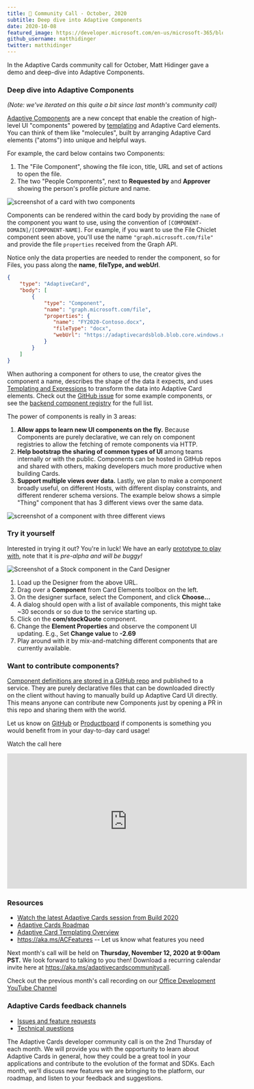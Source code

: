 ```yaml
---
title: 📣 Community Call - October, 2020 
subtitle: Deep dive into Adaptive Components
date: 2020-10-08
featured_image: https://developer.microsoft.com/en-us/microsoft-365/blogs/wp-content/uploads/2020/10/Picture3-1.png
github_username: matthidinger
twitter: matthidinger
---
```


In the Adaptive Cards community call for October, Matt Hidinger gave a demo and deep-dive into Adaptive Components.

### Deep dive into Adaptive Components

*(Note: we've iterated on this quite a bit since last month's community call)*

[Adaptive Components](https://github.com/microsoft/AdaptiveCards/issues/4761) are a new concept that enable the creation of high-level UI "components" powered by [templating](https://aka.ms/ACTemplating) and Adaptive Card elements. You can think of them like "molecules", built by arranging Adaptive Card elements ("atoms") into unique and helpful ways.

For example, the card below contains two Components:

1.  The "File Component", showing the file icon, title, URL and set of actions to open the file.
2.  The two "People Components", next to **Requested by** and **Approver** showing the person's profile picture and name.

![screenshot of a card with two components](https://developer.microsoft.com/en-us/microsoft-365/blogs/wp-content/uploads/2020/10/Picture1-2.png)

Components can be rendered within the card body by providing the `name` of the component you want to use, using the convention of `[COMPONENT-DOMAIN]/[COMPONENT-NAME]`. For example, if you want to use the File Chiclet component seen above, you'll use the name `"graph.microsoft.com/file"` and provide the file `properties` received from the Graph API.

Notice only the data properties are needed to render the component, so for Files, you pass along the **name**, **fileType, and webUrl**.

```json
{
    "type": "AdaptiveCard",
    "body": [
        {
            "type": "Component",
            "name": "graph.microsoft.com/file",
            "properties": {
               "name": "FY2020-Contoso.docx",
               "fileType": "docx",
               "webUrl": "https://adaptivecardsblob.blob.core.windows.net/assets/AdaptiveCardsSpec.docx"
            }
        }
    ]
}
```

When authoring a component for others to use, the creator gives the component a name, describes the shape of the data it expects, and uses [Templating and Expressions](https://aka.ms/ACTemplating) to transform the data into Adaptive Card elements. Check out the [GitHub issue](https://github.com/microsoft/AdaptiveCards/issues/4761) for some example components, or see the [backend component registry](https://github.com/microsoft/adaptivecards-templates/tree/components/components) for the full list.

The power of components is really in 3 areas:

1.  **Allow apps to learn new UI components on the fly.** Because Components are purely declarative, we can rely on component registries to allow the fetching of remote components via HTTP.
2.  **Help bootstrap the sharing of common types of UI** among teams internally or with the public. Components can be hosted in GitHub repos and shared with others, making developers much more productive when building Cards.
3.  **Support multiple views over data.** Lastly, we plan to make a component broadly useful, on different Hosts, with different display constraints, and different renderer schema versions. The example below shows a simple "Thing" component that has 3 different views over the same data.

![screenshot of a component with three different views](https://developer.microsoft.com/en-us/microsoft-365/blogs/wp-content/uploads/2020/10/Picture2-2.png)

### Try it yourself

Interested in trying it out? You're in luck! We have an early [prototype to play with](https://adaptivecardsci.z5.web.core.windows.net/pr/4894/designer), note that it is *pre-alpha and will be buggy!*

![Screenshot of a Stock component in the Card Designer](https://developer.microsoft.com/en-us/microsoft-365/blogs/wp-content/uploads/2020/10/Picture3-1.png)

1.  Load up the Designer from the above URL.
2.  Drag over a **Component** from Card Elements toolbox on the left.
3.  On the designer surface, select the Component, and click **Choose...**
4.  A dialog should open with a list of available components, this might take ~30 seconds or so due to the service starting up.
5.  Click on the **com/stockQuote** component.
6.  Change the **Element Properties** and observe the component UI updating. E.g., Set **Change value** to **-2.69**
7.  Play around with it by mix-and-matching different components that are currently available.

### Want to contribute components?

[Component definitions are stored in a GitHub repo](https://github.com/microsoft/adaptivecards-templates/tree/components/components) and published to a service. They are purely declarative files that can be downloaded directly on the client without having to manually build up Adaptive Card UI directly. This means anyone can contribute new Components just by opening a PR in this repo and sharing them with the world.

Let us know on [GitHub](https://github.com/microsoft/AdaptiveCards/issues/4761) or [Productboard](https://adaptivecards.productboard.com/portal/1-adaptive-cards-features/tabs/c88173a2-a3a1-4bc5-ad15-11051b3c7942/features/5478079/portal/expanded) if components is something you would benefit from in your day-to-day card usage!

Watch the call here

<iframe width="560" title="Community Call Recording" height="315" src="https://www.youtube.com/embed/rG5QtL4vhRk" frameborder="0" allow="accelerometer; autoplay; clipboard-write; encrypted-media; gyroscope; picture-in-picture" allowfullscreen="allowfullscreen"></iframe>

### Resources

-   [Watch the latest Adaptive Cards session from Build 2020](https://aka.ms/m365sk134)
-   [Adaptive Cards Roadmap](https://aka.ms/ACRoadmap)
-   [Adaptive Card Templating Overview](https://docs.microsoft.com/en-us/adaptive-cards/templating/)
-   <https://aka.ms/ACFeatures> -- Let us know what features you need

Next month's call will be held on **Thursday, November 12, 2020 at 9:00am PST.** We look forward to talking to you then! Download a recurring calendar invite here at <https://aka.ms/adaptivecardscommunitycall>.

Check out the previous month's call recording on our [Office Development YouTube Channel](https://www.youtube.com/channel/UCV_6HOhwxYLXAGd-JOqKPoQ)

### Adaptive Cards feedback channels

-   [Issues and feature requests](https://github.com/Microsoft/AdaptiveCards/issues)
-   [Technical questions](https://stackoverflow.com/questions/tagged/adaptive-cards)

The Adaptive Cards developer community call is on the 2nd Thursday of each month. We will provide you with the opportunity to learn about Adaptive Cards in general, how they could be a great tool in your applications and contribute to the evolution of the format and SDKs. Each month, we'll discuss new features we are bringing to the platform, our roadmap, and listen to your feedback and suggestions.
